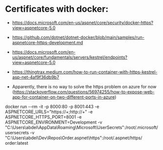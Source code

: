 # Certificates with docker:

- https://docs.microsoft.com/en-us/aspnet/core/security/docker-https?view=aspnetcore-5.0
- https://github.com/dotnet/dotnet-docker/blob/main/samples/run-aspnetcore-https-development.md
- https://docs.microsoft.com/en-us/aspnet/core/fundamentals/servers/kestrel/endpoints?view=aspnetcore-5.0
- https://thingtrax.medium.com/how-to-run-container-with-https-kestrel-asp-net-4af9f36db9b7

- Apparently, there is no way to solve the https problem on azure for now (https://stackoverflow.com/questions/56974255/how-to-expose-web-app-for-container-on-two-different-ports-in-azure)

docker run --rm -it -p 8000:80 -p 8001:443 -e ASPNETCORE_URLS="https://+;http://+" -e ASPNETCORE_HTTPS_PORT=8001 -e ASPNETCORE_ENVIRONMENT=Development -v "C:\Users\abdel\AppData\Roaming\Microsoft\UserSecrets":/root/.microsoft/usersecrets -v "C:\Users\abdel\Dev\Repos\Order\.aspnet\https":/root/.aspnet/https/ order:latest
